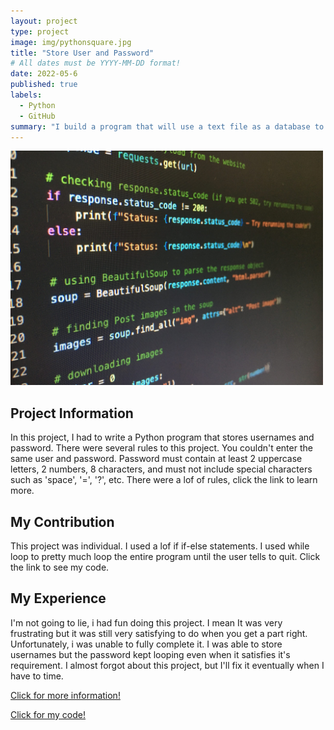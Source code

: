 ```yaml
---
layout: project
type: project
image: img/pythonsquare.jpg
title: "Store User and Password"
# All dates must be YYYY-MM-DD format!
date: 2022-05-6
published: true
labels:
  - Python
  - GitHub
summary: "I build a program that will use a text file as a database to store username and password."
---
```


<img class="img-fluid" src="../img/python.jpg" width="500">

<h2> Project Information </h2>
In this project, I had to write a Python program that stores usernames and password. There were several rules to this project. You couldn't enter the same user and password. Password must contain at least 2 uppercase letters, 2 numbers, 8 characters, and must not include special characters such as 'space', '=', '?', etc. There were a lof of rules, click the link to learn more.

<h2> My Contribution </h2>
This project was individual. I used a lof if if-else statements. I used while loop to pretty much loop the entire program until the user tells to quit. Click the link to see my code.

<h2> My Experience </h2>
I'm not going to lie, i had fun doing this project. I mean It was very frustrating but it was still very satisfying to do when you get a part right. Unfortunately, i was unable to fully complete it. I was able to store usernames but the password kept looping even when it satisfies it's requirement. I almost forgot about this project, but I'll fix it eventually when I have to time. 


<a href="/projects/PythonQuestion.png">Click for more information!</a>

<a href="/projects/PythonCode.md">Click for my code!</a>
